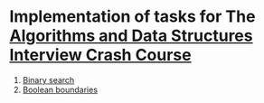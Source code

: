 ﻿# Implementation of tasks for The [Algorithms and Data Structures Interview Crash Course](https://www.educative.io/courses/algorithms-ds-interview)

1. [Binary search](BinarySearch.cs)
2. [Boolean boundaries](BinarySearch.cs)